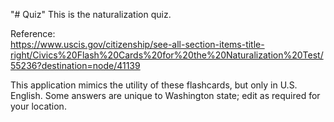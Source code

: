 "# Quiz" 
This is the naturalization quiz.

Reference:  
https://www.uscis.gov/citizenship/see-all-section-items-title-right/Civics%20Flash%20Cards%20for%20the%20Naturalization%20Test/55236?destination=node/41139

This application mimics the utility of these flashcards, but only in U.S. English. Some answers are unique to Washington state; edit as required for your location.
